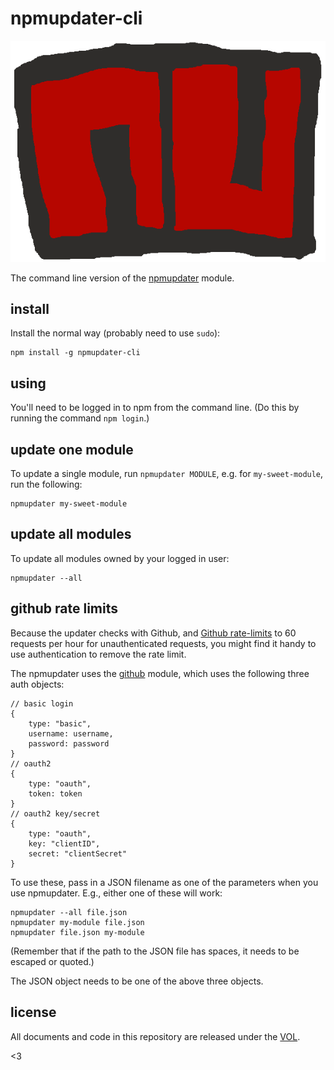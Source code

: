 # npmupdater-cli

![logo thingy](logo.png)

The command line version of the [npmupdater](https://www.npmjs.com/package/npmupdater) module.

## install

Install the normal way (probably need to use `sudo`):

	npm install -g npmupdater-cli

## using

You'll need to be logged in to npm from the command line. (Do this by running the command
`npm login`.)

## update one module

To update a single module, run `npmupdater MODULE`, e.g. for `my-sweet-module`, run the following:

	npmupdater my-sweet-module

## update all modules

To update all modules owned by your logged in user:

	npmupdater --all

## github rate limits

Because the updater checks with Github, and [Github rate-limits](https://developer.github.com/v3/#rate-limiting)
to 60 requests per hour for unauthenticated requests, you might find it handy to use authentication to
remove the rate limit.

The npmupdater uses the [github](https://www.npmjs.com/package/github) module, which uses the
following three auth objects:

	// basic login
	{
		type: "basic",
		username: username,
		password: password
	}
	// oauth2
	{
		type: "oauth",
		token: token
	}
	// oauth2 key/secret
	{
		type: "oauth",
		key: "clientID",
		secret: "clientSecret"
	}

To use these, pass in a JSON filename as one of the parameters when you use npmupdater. E.g., either
one of these will work:

	npmupdater --all file.json
	npmupdater my-module file.json
	npmupdater file.json my-module

(Remember that if the path to the JSON file has spaces, it needs to be escaped or quoted.)

The JSON object needs to be one of the above three objects.

## license

All documents and code in this repository are released under the [VOL](http://veryopenlicense.com).

<3
